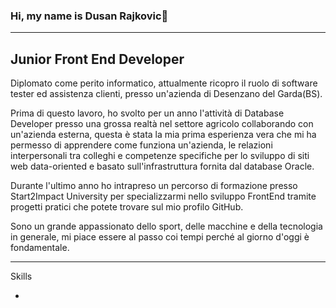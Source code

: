 ### Hi, my name is Dusan Rajkovic👋
---
Junior Front End Developer
---

Diplomato come perito informatico, attualmente ricopro il ruolo di software tester ed assistenza clienti, presso un'azienda di Desenzano del Garda(BS).

Prima di questo lavoro, ho svolto per un anno l'attività di Database Developer presso una grossa realtà nel settore agricolo collaborando con un'azienda esterna, questa è stata la mia prima esperienza vera che mi ha permesso di apprendere come funziona un'azienda, le relazioni interpersonali tra colleghi e competenze specifiche per lo sviluppo di siti web data-oriented e basato sull'infrastruttura fornita dal database Oracle.

Durante l'ultimo anno ho intrapreso un percorso di formazione presso Start2Impact University per specializzarmi nello sviluppo FrontEnd tramite progetti pratici che potete trovare sul mio profilo GitHub.

Sono un grande appassionato dello sport, delle macchine e della tecnologia in generale, mi piace essere al passo coi tempi perché al giorno d'oggi è fondamentale.

---

Skills

- 

